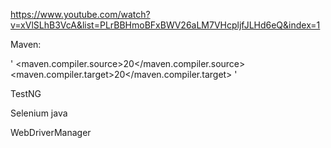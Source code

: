 https://www.youtube.com/watch?v=xVlSLhB3VcA&list=PLrBBHmoBFxBWV26aLM7VHcpljfJLHd6eQ&index=1

Maven:

'<properties>
            <maven.compiler.source>20</maven.compiler.source>
            <maven.compiler.target>20</maven.compiler.target>
  </properties>'

TestNG

Selenium java

WebDriverManager 
